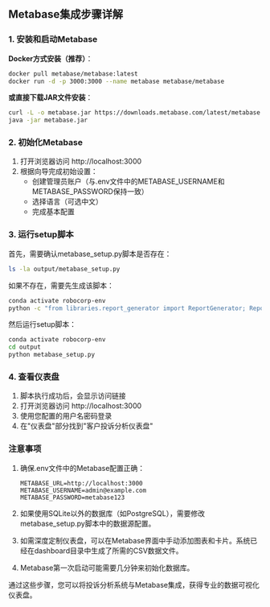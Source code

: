 
## Metabase集成步骤详解

### 1. 安装和启动Metabase

**Docker方式安装（推荐）**：
```bash
docker pull metabase/metabase:latest
docker run -d -p 3000:3000 --name metabase metabase/metabase
```

**或直接下载JAR文件安装**：
```bash
curl -L -o metabase.jar https://downloads.metabase.com/latest/metabase.jar
java -jar metabase.jar
```

### 2. 初始化Metabase

1. 打开浏览器访问 http://localhost:3000
2. 根据向导完成初始设置：
   - 创建管理员账户（与.env文件中的METABASE_USERNAME和METABASE_PASSWORD保持一致）
   - 选择语言（可选中文）
   - 完成基本配置

### 3. 运行setup脚本

首先，需要确认metabase_setup.py脚本是否存在：

```bash
ls -la output/metabase_setup.py
```

如果不存在，需要先生成该脚本：

```bash
conda activate robocorp-env
python -c "from libraries.report_generator import ReportGenerator; ReportGenerator().generate_metabase_scripts()"
```

然后运行setup脚本：

```bash
conda activate robocorp-env
cd output
python metabase_setup.py
```

### 4. 查看仪表盘

1. 脚本执行成功后，会显示访问链接
2. 打开浏览器访问 http://localhost:3000
3. 使用您配置的用户名密码登录
4. 在"仪表盘"部分找到"客户投诉分析仪表盘"

### 注意事项

1. 确保.env文件中的Metabase配置正确：
   ```
   METABASE_URL=http://localhost:3000
   METABASE_USERNAME=admin@example.com
   METABASE_PASSWORD=metabase123
   ```

2. 如果使用SQLite以外的数据库（如PostgreSQL），需要修改metabase_setup.py脚本中的数据源配置。

3. 如需深度定制仪表盘，可以在Metabase界面中手动添加图表和卡片。系统已经在dashboard目录中生成了所需的CSV数据文件。

4. Metabase第一次启动可能需要几分钟来初始化数据库。

通过这些步骤，您可以将投诉分析系统与Metabase集成，获得专业的数据可视化仪表盘。
